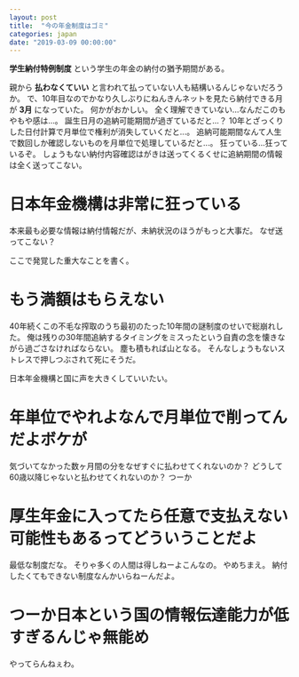 ```yaml
---
layout: post
title:  "今の年金制度はゴミ"
categories: japan
date: "2019-03-09 00:00:00"
---
```


**学生納付特例制度** という学生の年金の納付の猶予期間がある。

親から **払わなくていい** と言われて払っていない人も結構いるんじゃないだろうか。
で、10年目なのでかなり久しぶりにねんきんネットを見たら納付できる月が **3月** になっていた。
何かがおかしい。
全く理解できていない...なんだこのもやもや感は...。
誕生日月の追納可能期間が過ぎているだと...？
10年とざっくりした日付計算で月単位で権利が消失していくだと...。
追納可能期間なんて人生で数回しか確認しないものを月単位で処理しているだと...。
狂っている...狂っているぞ。
しょうもない納付内容確認はがきは送ってくるくせに追納期間の情報は全く送ってこない。

# 日本年金機構は非常に狂っている

本来最も必要な情報は納付情報だが、未納状況のほうがもっと大事だ。
なぜ送ってこない？

ここで発覚した重大なことを書く。

# もう満額はもらえない

40年続くこの不毛な搾取のうち最初のたった10年間の謎制度のせいで総崩れした。
俺は残りの30年間追納するタイミングをミスったという自責の念を懐きながら過ごさなければならない。
塵も積もれば山となる。
そんなしょうもないストレスで押しつぶされて死にそうだ。

日本年金機構と国に声を大きくしていいたい。

# 年単位でやれよなんで月単位で削ってんだよボケが

気づいてなかった数ヶ月間の分をなぜすぐに払わせてくれないのか？
どうして60歳以降じゃないと払わせてくれないのか？
つーか

# 厚生年金に入ってたら任意で支払えない可能性もあるってどういうことだよ

最低な制度だな。
そりゃ多くの人間は得しねーよこんなの。
やめちまえ。
納付したくてもできない制度なんかいらねーんだよ。

# つーか日本という国の情報伝達能力が低すぎるんじゃ無能め

やってらんねぇわ。
